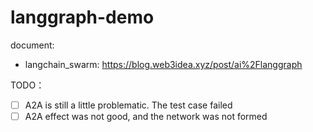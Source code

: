 # langgraph-demo

document: 
- langchain_swarm: https://blog.web3idea.xyz/post/ai%2Flanggraph


TODO：
- [ ] A2A is still a little problematic. The test case failed
- [ ] A2A effect was not good, and the network was not formed